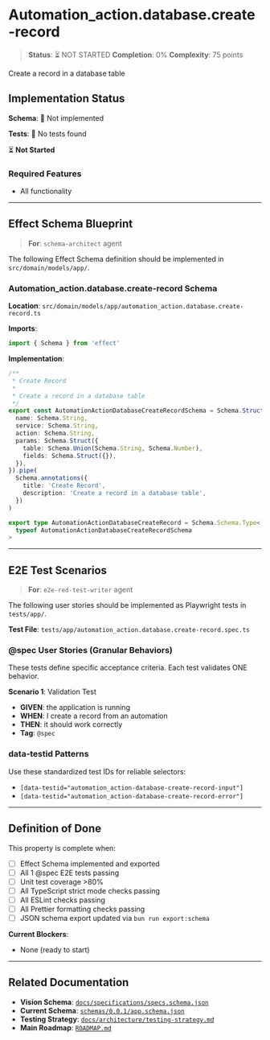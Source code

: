# Automation_action.database.create-record

> **Status**: ⏳ NOT STARTED
> **Completion**: 0%
> **Complexity**: 75 points

Create a record in a database table

## Implementation Status

**Schema**: 🔴 Not implemented

**Tests**: 🔴 No tests found

⏳ **Not Started**

### Required Features

- All functionality

---

## Effect Schema Blueprint

> **For**: `schema-architect` agent

The following Effect Schema definition should be implemented in `src/domain/models/app/`.

### Automation_action.database.create-record Schema

**Location**: `src/domain/models/app/automation_action.database.create-record.ts`

**Imports**:

```typescript
import { Schema } from 'effect'
```

**Implementation**:

```typescript
/**
 * Create Record
 *
 * Create a record in a database table
 */
export const AutomationActionDatabaseCreateRecordSchema = Schema.Struct({
  name: Schema.String,
  service: Schema.String,
  action: Schema.String,
  params: Schema.Struct({
    table: Schema.Union(Schema.String, Schema.Number),
    fields: Schema.Struct({}),
  }),
}).pipe(
  Schema.annotations({
    title: 'Create Record',
    description: 'Create a record in a database table',
  })
)

export type AutomationActionDatabaseCreateRecord = Schema.Schema.Type<
  typeof AutomationActionDatabaseCreateRecordSchema
>
```

---

## E2E Test Scenarios

> **For**: `e2e-red-test-writer` agent

The following user stories should be implemented as Playwright tests in `tests/app/`.

**Test File**: `tests/app/automation_action.database.create-record.spec.ts`

### @spec User Stories (Granular Behaviors)

These tests define specific acceptance criteria. Each test validates ONE behavior.

**Scenario 1**: Validation Test

- **GIVEN**: the application is running
- **WHEN**: I create a record from an automation
- **THEN**: it should work correctly
- **Tag**: `@spec`

### data-testid Patterns

Use these standardized test IDs for reliable selectors:

- `[data-testid="automation_action-database-create-record-input"]`
- `[data-testid="automation_action-database-create-record-error"]`

---

## Definition of Done

This property is complete when:

- [ ] Effect Schema implemented and exported
- [ ] All 1 @spec E2E tests passing
- [ ] Unit test coverage >80%
- [ ] All TypeScript strict mode checks passing
- [ ] All ESLint checks passing
- [ ] All Prettier formatting checks passing
- [ ] JSON schema export updated via `bun run export:schema`

**Current Blockers**:

- None (ready to start)

---

## Related Documentation

- **Vision Schema**: [`docs/specifications/specs.schema.json`](../specs.schema.json)
- **Current Schema**: [`schemas/0.0.1/app.schema.json`](../../schemas/0.0.1/app.schema.json)
- **Testing Strategy**: [`docs/architecture/testing-strategy.md`](../../architecture/testing-strategy.md)
- **Main Roadmap**: [`ROADMAP.md`](../../../ROADMAP.md)
